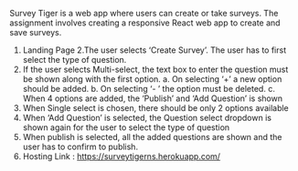 Survey Tiger is a web app where users can create or take surveys. The assignment involves
creating a responsive React web app to create and save surveys.
1. Landing Page
2.The user selects ‘Create Survey’. The user has to first select the type of question.
3. If the user selects Multi-select, the text box to enter the question must be shown along with the first option. 
a. On selecting ‘+’ a new option should be added.
b. On selecting ‘- ’ the option must be deleted.
c. When 4 options are added, the ‘Publish’ and ‘Add Question’ is shown
4. When Single select is chosen, there should be only 2 options available
5. When ‘Add Question’ is selected, the Question select dropdown is shown again for the user to select the type of question
6. When publish is selected, all the added questions are shown and the user has to confirm to publish.<br>
7. Hosting Link : https://surveytigerns.herokuapp.com/
